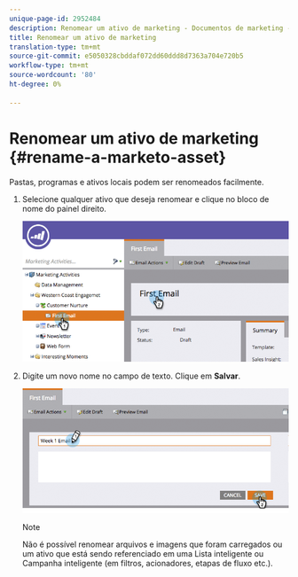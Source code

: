 ```yaml
---
unique-page-id: 2952484
description: Renomear um ativo de marketing - Documentos de marketing - Documentação do produto
title: Renomear um ativo de marketing
translation-type: tm+mt
source-git-commit: e5050328cbddaf072dd60ddd8d7363a704e720b5
workflow-type: tm+mt
source-wordcount: '80'
ht-degree: 0%

---
```



# Renomear um ativo de marketing {#rename-a-marketo-asset}

Pastas, programas e ativos locais podem ser renomeados facilmente.

1. Selecione qualquer ativo que deseja renomear e clique no bloco de nome do painel direito.

   ![](assets/image2015-4-10-17-19-48.png)

1. Digite um novo nome no campo de texto. Clique em **Salvar**.

   ![](assets/image2015-4-10-17-3a19-3a33.png)

   >[!NOTE]
   >
   >Não é possível renomear arquivos e imagens que foram carregados ou um ativo que está sendo referenciado em uma Lista inteligente ou Campanha inteligente (em filtros, acionadores, etapas de fluxo etc.).
